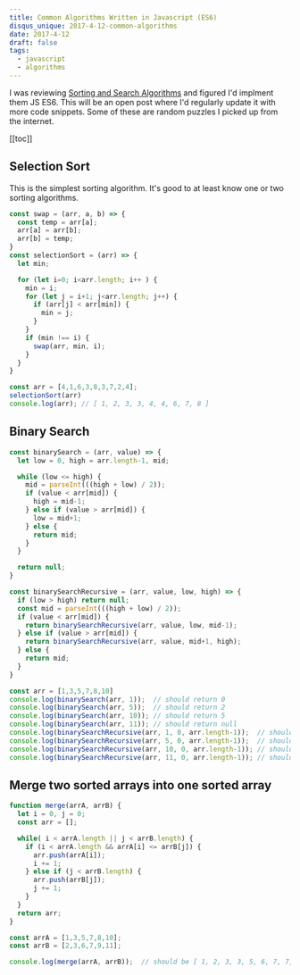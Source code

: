 ```yaml
---
title: Common Algorithms Written in Javascript (ES6)
disqus_unique: 2017-4-12-common-algorithms
date: 2017-4-12
draft: false
tags:
  - javascript
  - algorithms
---
```


I was reviewing [Sorting and Search Algorithms](https://www.amazon.com/Introduction-Algorithms-3rd-MIT-Press/dp/0262033844) and figured I'd implment them
JS ES6. This will be an open post where I'd regularly update it with more
code snippets. Some of these are random puzzles I picked up from the internet.


[[toc]]

## Selection Sort

This is the simplest sorting algorithm. It's good to at least know one or
two sorting algorithms.

```javascript
const swap = (arr, a, b) => {
  const temp = arr[a];
  arr[a] = arr[b];
  arr[b] = temp;
}
const selectionSort = (arr) => {
  let min;

  for (let i=0; i<arr.length; i++ ) {
    min = i;
    for (let j = i+1; j<arr.length; j++) {
      if (arr[j] < arr[min]) {
        min = j;
      }
    }
    if (min !== i) {
      swap(arr, min, i);
    }
  }
}

const arr = [4,1,6,3,8,3,7,2,4];
selectionSort(arr)
console.log(arr); // [ 1, 2, 3, 3, 4, 4, 6, 7, 8 ]
```

## Binary Search

```javascript
const binarySearch = (arr, value) => {
  let low = 0, high = arr.length-1, mid;

  while (low <= high) {
    mid = parseInt(((high + low) / 2));
    if (value < arr[mid]) {
      high = mid-1;
    } else if (value > arr[mid]) {
      low = mid+1;
    } else {
      return mid;
    }
  }

  return null;
}

const binarySearchRecursive = (arr, value, low, high) => {
  if (low > high) return null;
  const mid = parseInt(((high + low) / 2));
  if (value < arr[mid]) {
    return binarySearchRecursive(arr, value, low, mid-1);
  } else if (value > arr[mid]) {
    return binarySearchRecursive(arr, value, mid+1, high);
  } else {
    return mid;
  }
}

const arr = [1,3,5,7,8,10]
console.log(binarySearch(arr, 1));  // should return 0
console.log(binarySearch(arr, 5));  // should return 2
console.log(binarySearch(arr, 10)); // should return 5
console.log(binarySearch(arr, 11)); // should return null
console.log(binarySearchRecursive(arr, 1, 0, arr.length-1));  // should return 0
console.log(binarySearchRecursive(arr, 5, 0, arr.length-1));  // should return 2
console.log(binarySearchRecursive(arr, 10, 0, arr.length-1)); // should return 5
console.log(binarySearchRecursive(arr, 11, 0, arr.length-1)); // should return null
```

## Merge two sorted arrays into one sorted array

```javascript
function merge(arrA, arrB) {
  let i = 0, j = 0;
  const arr = [];

  while( i < arrA.length || j < arrB.length) {
    if (i < arrA.length && arrA[i] <= arrB[j]) {
      arr.push(arrA[i]);
      i += 1;
    } else if (j < arrB.length) {
      arr.push(arrB[j]);
      j += 1;
    }
  }
  return arr;
}

const arrA = [1,3,5,7,8,10];
const arrB = [2,3,6,7,9,11];

console.log(merge(arrA, arrB));  // should be [ 1, 2, 3, 3, 5, 6, 7, 7, 8, 9, 10, 11 ]
```

